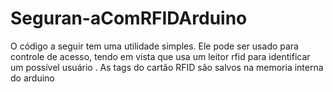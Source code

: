 # Seguran-aComRFIDArduino


O código a seguir tem  uma  utilidade simples. Ele pode ser usado para controle de acesso, tendo em vista que usa um leitor rfid para identificar  um possível usuário . As tags do cartão RFID são salvos na memoria interna do arduino
